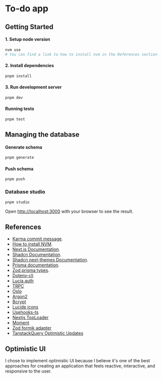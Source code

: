 # To-do app

## Getting Started

#### 1. Setup node version

```bash
nvm use
# You can find a link to how to install nvm in the References section
```

#### 2. Install dependencies

```bash
pnpm install
```

#### 3. Run development server

```bash
pnpm dev
```

#### Running tests

```bash
pnpm test
```

## Managing the database

#### Generate schema

```bash
pnpm generate
```

#### Push schema

```bash
pnpm push
```

### Database studio

```bash
pnpm studio
```

Open [http://localhost:3000](http://localhost:3000) with your browser to see the result.

## References

- [Karma commit message](https://karma-runner.github.io/6.4/dev/git-commit-msg.html).
- [How to install NVM](https://www.freecodecamp.org/news/node-version-manager-nvm-install-guide).
- [Next.js Documentation](https://nextjs.org/docs).
- [Shadcn Documentation](https://ui.shadcn.com/docs).
- [Shadcn next-themes Documentation](https://ui.shadcn.com/docs/dark-mode/next).
- [Prisma documentation](https://www.prisma.io/docs/getting-started/setup-prisma/start-from-scratch/relational-databases-typescript-postgresql).
- [Zod prisma types](https://www.npmjs.com/package/zod-prisma-types#zod-prisma-types-).
- [Dotenv-cli](https://www.npmjs.com/package/dotenv-cli)
- [Lucia auth](https://lucia-auth.com/)
- [TRPC](https://trpc.io/docs/client/nextjs/setup)
- [Oslo](https://oslo.js.org/)
- [Argon2](https://www.npmjs.com/package/@node-rs/argon2)
- [Bcrypt](https://www.npmjs.com/package/@node-rs/bcrypt)
- [Lucide icons](https://lucide.dev/guide/packages/lucide-react)
- [Usehooks-ts](https://usehooks-ts.com/introduction)
- [Nextjs TopLoader](https://www.npmjs.com/package/nextjs-toploader)
- [Moment](https://momentjs.com/)
- [Zod formik adapter](https://www.npmjs.com/package/zod-formik-adapter)
- [TanstackQuery Optimistic Updates](https://tanstack.com/query/v4/docs/framework/react/guides/optimistic-updates)

## Optimistic UI

I chose to implement optimistic UI because I believe it's one of the best approaches for creating an application that feels reactive, interactive, and responsive to the user.
